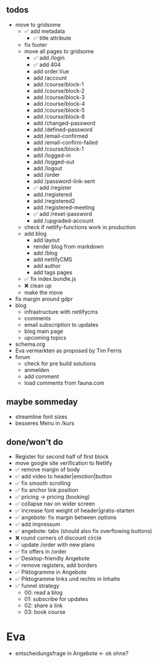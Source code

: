 ## todos

- move to gridsome
  - ✅ add metadata
    - ✅ title attribute
  - fix footer
  - move all pages to gridsome
    - ✅ add /login
    - ✅ add 404
    - add order.Vue
    - add /account
    - add /course/block-1
    - add /course/block-2
    - add /course/block-3
    - add /course/block-4
    - add /course/block-5
    - add /course/block-6
    - add /changed-password
    - add /defined-password
    - add /email-confirmed
    - add /email-confirm-failed
    - add /course/block-1
    - add /logged-in
    - add /logged-out
    - add /logout
    - add /order
    - add /password-link-sent
    - ✅ add /register
    - add /registered
    - add /registered2
    - add /registered-meeting
    - ✅ add /reset-password
    - add /upgraded-account
  - check if netlify-functions work in production
  - add blog
    - add layout
    - render blog from markdown
    - add /blog
    - add netlifyCMS
    - add author
    - add tags pages
  - ✅ fix index.bundle.js
  - ❌ clean up
  - make the move
- fix margin around gdpr
- blog
  - infrastructure with netlifycms
  - comments
  - email subscription to updates
  - blog main page
  - upcoming topics
- schema.org
- Eva vermarkten as proposed by Tim Ferris
- forum
  - check for pre build solutions
  - anmelden
  - add comment
  - load comments from fauna.com

## maybe sommeday

- streamline font sizes
- besseres Menu in /kurs

## done/won't do

- Register for second half of first block
- move google site verification to Netlify
- ✅ remove margin of body
- ✅ add video to header|emotion|button
- ✅ fix smooth scrolling
- ✅ fix anchor link position
- ✅ pricing -> pricing (booking)
- ✅ collapse nav on wider screen
- ✅ increase font weight of header|gratis-starten
- ✅ angebote: fix margin between options
- ✅ add impressum
- ✅ angebote: tabs (should also fix overflowing buttons)
- ❌ round corners of discount circle
- ✅ update /order with new plans
- ✅ fix offers in /order
- ✅ Desktop-friendly Angebote
- ✅ remove registers, add borders
- ✅ Piktogramme in Angebote
- ✅ Piktogramme links und rechts in Inhalte
- ✅ funnel strategy
  - 00: read a blog
  - 01: subscribe for updates
  - 02: share a link
  - 03: book course

# Eva

- entscheidungsfrage in Angebote <- ok ohne?
